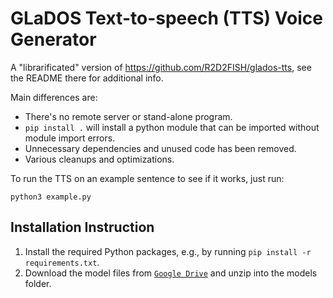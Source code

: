 # GLaDOS Text-to-speech (TTS) Voice Generator

A "librarificated" version of https://github.com/R2D2FISH/glados-tts, see the README there for additional info.

Main differences are:
 - There's no remote server or stand-alone program.
 - `pip install .` will install a python module that can be imported without module import errors.
 - Unnecessary dependencies and unused code has been removed.
 - Various cleanups and optimizations.


To run the TTS on an example sentence to see if it works, just run:

```console
python3 example.py
```

## Installation Instruction

1. Install the required Python packages, e.g., by running `pip install -r requirements.txt`.
1. Download the model files from [`Google Drive`](https://drive.google.com/file/d/1TRJtctjETgVVD5p7frSVPmgw8z8FFtjD/view?usp=sharing) and unzip into the models folder.
